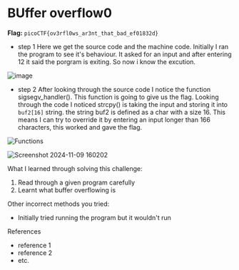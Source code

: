 # BUffer overflow0

**Flag:** `picoCTF{ov3rfl0ws_ar3nt_that_bad_ef01832d}`

- step 1
Here we get the source code and the machine code. Initially I ran the program to see it's behaviour. It asked for an input and after entering 12 it said the porgram is exiting. So now i know the excution.

![image](https://github.com/user-attachments/assets/3e31f6e2-cd36-4b33-b5e2-89358b46d36e)

- step 2
After looking through the source code I notice the function sigsegv_handler(). This function is going to give us the flag. Looking through the code I noticed strcpy() is taking the input and storing it into ```buf2[16]``` string. the string buf2 is defined as a char with a size 16. This means I can try to override it by entering an input longer than 166 characters, this worked and gave the flag.

![Functions](https://github.com/user-attachments/assets/9f84d089-6255-4690-bfa7-2454168c31dc)

![Screenshot 2024-11-09 160202](https://github.com/user-attachments/assets/53e31853-0301-47d2-8ae5-56e7ef8cd99f)


What I learned through solving this challenge:

1. Read through a given program carefully
2. Learnt what buffer overflowing is

Other incorrect methods you tried:

- Initially tried running the program but it wouldn't run 

References

- reference 1
- reference 2
- etc.

